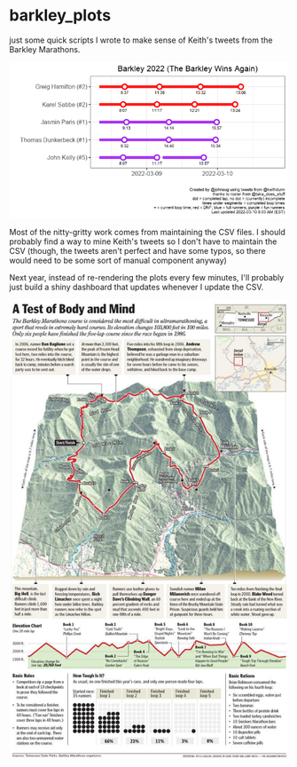 # barkley_plots

just some quick scripts I wrote to make sense of Keith's tweets from the Barkley Marathons. 

![](barkley_20220310_0803_v2.png)

Most of the nitty-gritty work comes from maintaining the CSV files. I should probably find a way to mine Keith's tweets so I don't have to maintain the CSV (though, the tweets aren't perfect and have some typos, so there would need to be some sort of manual component anyway)

Next year, instead of re-rendering the plots every few minutes, I'll probably just build a shiny dashboard that updates whenever I update the CSV.

![](FNeeQrLXIAcyZr1.jpeg)
